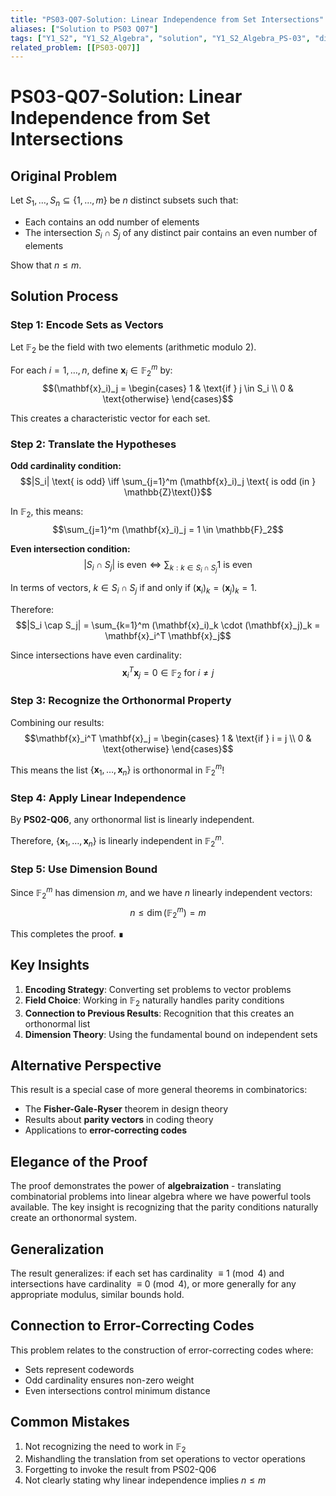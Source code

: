 ```yaml
---
title: "PS03-Q07-Solution: Linear Independence from Set Intersections"
aliases: ["Solution to PS03 Q07"]
tags: ["Y1_S2", "Y1_S2_Algebra", "solution", "Y1_S2_Algebra_PS-03", "difficulty-advanced", "finite-fields", "field-of-two-elements", "linear-independence", "combinatorics"]
related_problem: [[PS03-Q07]]
---
```


# PS03-Q07-Solution: Linear Independence from Set Intersections

## Original Problem

Let $S_1, \ldots, S_n \subseteq \{1, \ldots, m\}$ be $n$ distinct subsets such that:
- Each contains an odd number of elements
- The intersection $S_i \cap S_j$ of any distinct pair contains an even number of elements

Show that $n \leq m$.

## Solution Process

### Step 1: Encode Sets as Vectors

Let $\mathbb{F}_2$ be the field with two elements (arithmetic modulo 2).

For each $i = 1, \ldots, n$, define $\mathbf{x}_i \in \mathbb{F}_2^m$ by:
$$(\mathbf{x}_i)_j = \begin{cases} 
1 & \text{if } j \in S_i \\
0 & \text{otherwise}
\end{cases}$$

This creates a characteristic vector for each set.

### Step 2: Translate the Hypotheses

**Odd cardinality condition:**
$$|S_i| \text{ is odd} \iff \sum_{j=1}^m (\mathbf{x}_i)_j \text{ is odd (in } \mathbb{Z}\text{)}$$

In $\mathbb{F}_2$, this means:
$$\sum_{j=1}^m (\mathbf{x}_i)_j = 1 \in \mathbb{F}_2$$

**Even intersection condition:**
$$|S_i \cap S_j| \text{ is even} \iff \sum_{k: k \in S_i \cap S_j} 1 \text{ is even}$$

In terms of vectors, $k \in S_i \cap S_j$ if and only if $(\mathbf{x}_i)_k = (\mathbf{x}_j)_k = 1$.

Therefore:
$$|S_i \cap S_j| = \sum_{k=1}^m (\mathbf{x}_i)_k \cdot (\mathbf{x}_j)_k = \mathbf{x}_i^T \mathbf{x}_j$$

Since intersections have even cardinality:
$$\mathbf{x}_i^T \mathbf{x}_j = 0 \in \mathbb{F}_2 \text{ for } i \neq j$$

### Step 3: Recognize the Orthonormal Property

Combining our results:
$$\mathbf{x}_i^T \mathbf{x}_j = \begin{cases}
1 & \text{if } i = j \\
0 & \text{otherwise}
\end{cases}$$

This means the list $\{\mathbf{x}_1, \ldots, \mathbf{x}_n\}$ is orthonormal in $\mathbb{F}_2^m$!

### Step 4: Apply Linear Independence

By **PS02-Q06**, any orthonormal list is linearly independent.

Therefore, $\{\mathbf{x}_1, \ldots, \mathbf{x}_n\}$ is linearly independent in $\mathbb{F}_2^m$.

### Step 5: Use Dimension Bound

Since $\mathbb{F}_2^m$ has dimension $m$, and we have $n$ linearly independent vectors:
$$n \leq \dim(\mathbb{F}_2^m) = m$$

This completes the proof. ∎

## Key Insights

1. **Encoding Strategy**: Converting set problems to vector problems
2. **Field Choice**: Working in $\mathbb{F}_2$ naturally handles parity conditions
3. **Connection to Previous Results**: Recognition that this creates an orthonormal list
4. **Dimension Theory**: Using the fundamental bound on independent sets

## Alternative Perspective

This result is a special case of more general theorems in combinatorics:
- The **Fisher-Gale-Ryser** theorem in design theory
- Results about **parity vectors** in coding theory
- Applications to **error-correcting codes**

## Elegance of the Proof

The proof demonstrates the power of **algebraization** - translating combinatorial problems into linear algebra where we have powerful tools available. The key insight is recognizing that the parity conditions naturally create an orthonormal system.

## Generalization

The result generalizes: if each set has cardinality $\equiv 1 \pmod{4}$ and intersections have cardinality $\equiv 0 \pmod{4}$, or more generally for any appropriate modulus, similar bounds hold.

## Connection to Error-Correcting Codes

This problem relates to the construction of error-correcting codes where:
- Sets represent codewords
- Odd cardinality ensures non-zero weight
- Even intersections control minimum distance

## Common Mistakes

1. Not recognizing the need to work in $\mathbb{F}_2$
2. Mishandling the translation from set operations to vector operations
3. Forgetting to invoke the result from PS02-Q06
4. Not clearly stating why linear independence implies $n \leq m$
